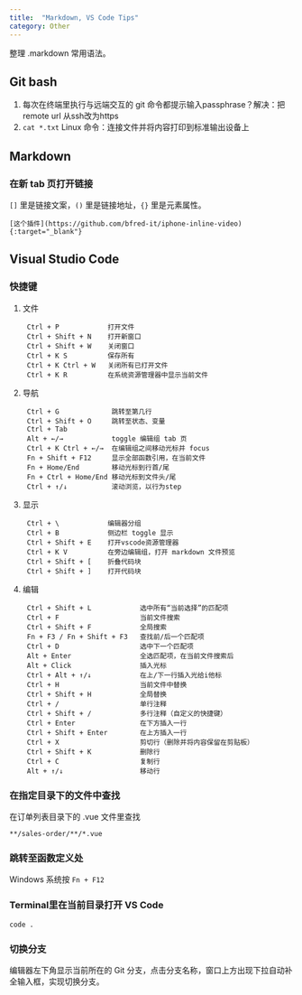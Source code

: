 ```yaml
---
title:  "Markdown, VS Code Tips"
category: Other
---
```

整理 .markdown 常用语法。

## Git bash

1. 每次在终端里执行与远端交互的 git 命令都提示输入passphrase？解决：把 remote url 从ssh改为https
2. `cat *.txt` Linux 命令：连接文件并将内容打印到标准输出设备上

## Markdown

### 在新 tab 页打开链接

`[]` 里是链接文案，`()` 里是链接地址，`{}` 里是元素属性。

```
[这个插件](https://github.com/bfred-it/iphone-inline-video){:target="_blank"}
```

<!--more-->

## Visual Studio Code

### 快捷键

1. 文件

        Ctrl + P            打开文件
        Ctrl + Shift + N    打开新窗口
        Ctrl + Shift + W    关闭窗口
        Ctrl + K S          保存所有
        Ctrl + K Ctrl + W   关闭所有已打开文件
        Ctrl + K R          在系统资源管理器中显示当前文件

2. 导航

        Ctrl + G             跳转至第几行
        Ctrl + Shift + O     跳转至状态、变量
        Ctrl + Tab
        Alt + ←/→            toggle 编辑组 tab 页
        Ctrl + K Ctrl + ←/→  在编辑组之间移动光标并 focus
        Fn + Shift + F12     显示全部函数引用，在当前文件
        Fn + Home/End        移动光标到行首/尾
        Fn + Ctrl + Home/End 移动光标到文件头/尾
        Ctrl + ↑/↓           滚动浏览，以行为step

3. 显示

        Ctrl + \            编辑器分组
        Ctrl + B            侧边栏 toggle 显示
        Ctrl + Shift + E    打开vscode资源管理器
        Ctrl + K V          在旁边编辑组，打开 markdown 文件预览
        Ctrl + Shift + [    折叠代码块
        Ctrl + Shift + ]    打开代码块

4. 编辑
    
        Ctrl + Shift + L            选中所有“当前选择”的匹配项
        Ctrl + F                    当前文件搜索
        Ctrl + Shift + F            全局搜索
        Fn + F3 / Fn + Shift + F3   查找前/后一个匹配项
        Ctrl + D                    选中下一个匹配项
        Alt + Enter                 全选匹配项，在当前文件搜索后
        Alt + Click                 插入光标
        Ctrl + Alt + ↑/↓            在上/下一行插入光给i他标
        Ctrl + H                    当前文件中替换
        Ctrl + Shift + H            全局替换
        Ctrl + /                    单行注释
        Ctrl + Shift + /            多行注释（自定义的快捷键）
        Ctrl + Enter                在下方插入一行
        Ctrl + Shift + Enter        在上方插入一行
        Ctrl + X                    剪切行（删除并将内容保留在剪贴板）
        Ctrl + Shift + K            删除行
        Ctrl + C                    复制行
        Alt + ↑/↓                   移动行
 
### 在指定目录下的文件中查找

在订单列表目录下的 .vue 文件里查找

    **/sales-order/**/*.vue

### 跳转至函数定义处

Windows 系统按 `Fn + F12`

### Terminal里在当前目录打开 VS Code

    code .

### 切换分支

编辑器左下角显示当前所在的 Git 分支，点击分支名称，窗口上方出现下拉自动补全输入框，实现切换分支。